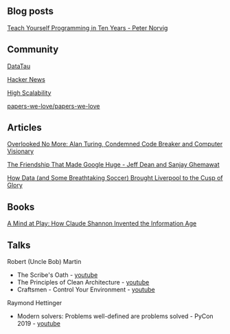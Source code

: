 ## Blog posts

[Teach Yourself Programming in Ten Years - Peter Norvig](http://norvig.com/21-days.html)

## Community

[DataTau](http://www.datatau.com/)

[Hacker News](https://news.ycombinator.com/)

[High Scalability](http://highscalability.com/all-time-favorites/)

[papers-we-love/papers-we-love](https://github.com/papers-we-love/papers-we-love)

## Articles

[Overlooked No More: Alan Turing, Condemned Code Breaker and Computer Visionary](https://www.nytimes.com/2019/06/05/obituaries/alan-turing-overlooked.html)

[The Friendship That Made Google Huge - Jeff Dean and Sanjay Ghemawat](https://www.newyorker.com/magazine/2018/12/10/the-friendship-that-made-google-huge)

[How Data (and Some Breathtaking Soccer) Brought Liverpool to the Cusp of Glory](https://www.nytimes.com/2019/05/22/magazine/soccer-data-liverpool.html)

## Books

[A Mind at Play: How Claude Shannon Invented the Information Age](https://www.amazon.com/Mind-Play-Shannon-Invented-Information/dp/1476766681)

## Talks

Robert (Uncle Bob) Martin
- The Scribe's Oath - [youtube](https://www.youtube.com/watch?v=X31Jc6HQUcs)
- The Principles of Clean Architecture - [youtube](https://www.youtube.com/watch?v=o_TH-Y78tt4)
- Craftsmen - Control Your Environment - [youtube](https://www.youtube.com/watch?v=NZNhtYVb6H8)

Raymond Hettinger

- Modern solvers: Problems well-defined are problems solved - PyCon 2019 - [youtube](https://www.youtube.com/watch?v=_GP9OpZPUYc)

